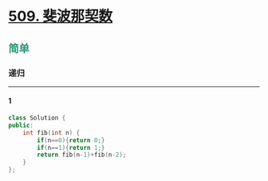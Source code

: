 # [509. 斐波那契数](https://leetcode.cn/problems/fibonacci-number/)  
## <font color=#2C9678>简单</font>  
### **递归**
***
#### 1
```cpp
class Solution {
public:
    int fib(int n) {
        if(n==0){return 0;}
        if(n==1){return 1;}
        return fib(n-1)+fib(n-2);
    }
};
```